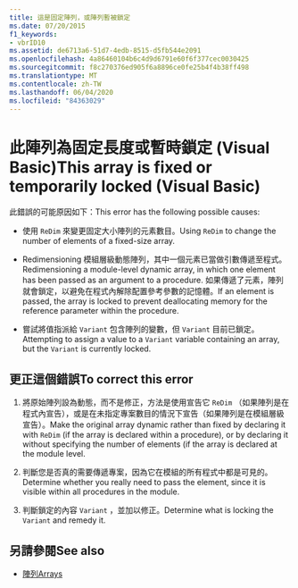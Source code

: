 ```yaml
---
title: 這是固定陣列，或陣列暫被鎖定
ms.date: 07/20/2015
f1_keywords:
- vbrID10
ms.assetid: de6713a6-51d7-4edb-8515-d5fb544e2091
ms.openlocfilehash: 4a86460104b6c4d9d6791e60f6f377cec0030425
ms.sourcegitcommit: f8c270376ed905f6a8896ce0fe25b4f4b38ff498
ms.translationtype: MT
ms.contentlocale: zh-TW
ms.lasthandoff: 06/04/2020
ms.locfileid: "84363029"
---
```

# <a name="this-array-is-fixed-or-temporarily-locked-visual-basic"></a><span data-ttu-id="3a940-102">此陣列為固定長度或暫時鎖定 (Visual Basic)</span><span class="sxs-lookup"><span data-stu-id="3a940-102">This array is fixed or temporarily locked (Visual Basic)</span></span>
<span data-ttu-id="3a940-103">此錯誤的可能原因如下：</span><span class="sxs-lookup"><span data-stu-id="3a940-103">This error has the following possible causes:</span></span>  
  
- <span data-ttu-id="3a940-104">使用 `ReDim` 來變更固定大小陣列的元素數目。</span><span class="sxs-lookup"><span data-stu-id="3a940-104">Using `ReDim` to change the number of elements of a fixed-size array.</span></span>  
  
- <span data-ttu-id="3a940-105">Redimensioning 模組層級動態陣列，其中一個元素已當做引數傳遞至程式。</span><span class="sxs-lookup"><span data-stu-id="3a940-105">Redimensioning a module-level dynamic array, in which one element has been passed as an argument to a procedure.</span></span> <span data-ttu-id="3a940-106">如果傳遞了元素，陣列就會鎖定，以避免在程式內解除配置參考參數的記憶體。</span><span class="sxs-lookup"><span data-stu-id="3a940-106">If an element is passed, the array is locked to prevent deallocating memory for the reference parameter within the procedure.</span></span>  
  
- <span data-ttu-id="3a940-107">嘗試將值指派給 `Variant` 包含陣列的變數，但 `Variant` 目前已鎖定。</span><span class="sxs-lookup"><span data-stu-id="3a940-107">Attempting to assign a value to a `Variant` variable containing an array, but the `Variant` is currently locked.</span></span>  
  
## <a name="to-correct-this-error"></a><span data-ttu-id="3a940-108">更正這個錯誤</span><span class="sxs-lookup"><span data-stu-id="3a940-108">To correct this error</span></span>  
  
1. <span data-ttu-id="3a940-109">將原始陣列設為動態，而不是修正，方法是使用宣告它 `ReDim` （如果陣列是在程式內宣告），或是在未指定專案數目的情況下宣告（如果陣列是在模組層級宣告）。</span><span class="sxs-lookup"><span data-stu-id="3a940-109">Make the original array dynamic rather than fixed by declaring it with `ReDim` (if the array is declared within a procedure), or by declaring it without specifying the number of elements (if the array is declared at the module level.</span></span>  
  
2. <span data-ttu-id="3a940-110">判斷您是否真的需要傳遞專案，因為它在模組的所有程式中都是可見的。</span><span class="sxs-lookup"><span data-stu-id="3a940-110">Determine whether you really need to pass the element, since it is visible within all procedures in the module.</span></span>  
  
3. <span data-ttu-id="3a940-111">判斷鎖定的內容 `Variant` ，並加以修正。</span><span class="sxs-lookup"><span data-stu-id="3a940-111">Determine what is locking the `Variant` and remedy it.</span></span>  
  
## <a name="see-also"></a><span data-ttu-id="3a940-112">另請參閱</span><span class="sxs-lookup"><span data-stu-id="3a940-112">See also</span></span>

- [<span data-ttu-id="3a940-113">陣列</span><span class="sxs-lookup"><span data-stu-id="3a940-113">Arrays</span></span>](../../programming-guide/language-features/arrays/index.md)

